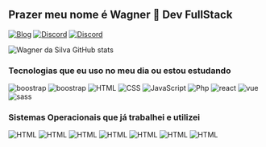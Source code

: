 ## Prazer meu nome é Wagner 👋 Dev FullStack

[![Blog](https://img.shields.io/badge/WhatsApp-25D366?style=for-the-badge&logo=whatsapp&logoColor=white)](https://wa.me/5581989096332)
[![Discord](https://img.shields.io/badge/Discord-7289DA?style=for-the-badge&logo=discord&logoColor=white)]()
[![Discord](https://img.shields.io/badge/Instagram-E4405F?style=for-the-badge&logo=instagram&logoColor=white)](https://www.instagram.com/wagnerdasilva264/)

![Wagner da Silva GitHub stats](https://github-readme-stats.vercel.app/api?username=wagner333&show_icons=true&theme=transparent)

### Tecnologias que eu uso no meu dia ou estou estudando
<div style='display: inline_block'>
            <img src="https://img.shields.io/badge/MongoDB-4EA94B?style=for-the-badge&logo=mongodb&logoColor=white" alt="boostrap" title="bostrap">
            <img src="https://img.shields.io/badge/Bootstrap-563D7C?style=for-the-badge&logo=bootstrap&logoColor=white" alt="boostrap" title="bostrap">
            <img src="https://img.shields.io/badge/HTML-239120?style=for-the-badge&logo=html5&logoColor=white" alt="HTML" title="HTML">
            <img src="https://img.shields.io/badge/CSS3-1572B6?style=for-the-badge&logo=css3&logoColor=white" alt="CSS" title="CSS">
            <img src="https://img.shields.io/badge/JavaScript-F7DF1E?style=for-the-badge&logo=javascript&logoColor=black" alt="JavaScript" title="JavaScript">
            <img src="https://img.shields.io/badge/PHP-777BB4?style=for-the-badge&logo=php&logoColor=white" alt="Php" title="Php">
            <img src="https://img.shields.io/badge/React-20232A?style=for-the-badge&logo=react&logoColor=61DAFB" alt="react" title="react">
            <img src="https://img.shields.io/badge/Vue.js-35495E?style=for-the-badge&logo=vue.js&logoColor=4FC08D" alt="vue" title="vue">
            <img src="https://img.shields.io/badge/Sass-CC6699?style=for-the-badge&logo=sass&logoColor=white" alt="sass" title="sass">
            
</div>

### Sistemas Operacionais que já trabalhei e utilizei

<div style='display: inline_block'>
            <img src="https://img.shields.io/badge/Debian-A81D33?style=for-the-badge&logo=debian&logoColor=white" alt="HTML" title="HTML">
            <img src="https://img.shields.io/badge/Fedora-294172?style=for-the-badge&logo=fedora&logoColor=white" alt="HTML" title="HTML">
            <img src="https://img.shields.io/badge/Linux-FCC624?style=for-the-badge&logo=linux&logoColor=black" alt="HTML" title="HTML">
            <img src="https://img.shields.io/badge/Ubuntu-E95420?style=for-the-badge&logo=ubuntu&logoColor=white" alt="HTML" title="HTML">
            <img src="https://img.shields.io/badge/Windows-0078D6?style=for-the-badge&logo=windows&logoColor=white" alt="HTML" title="HTML">
            <img src="https://img.shields.io/badge/Linux_Mint-87CF3E?style=for-the-badge&logo=linux-mint&logoColor=white" alt="HTML" title="HTML">
            <img src="https://img.shields.io/badge/Android-3DDC84?style=for-the-badge&logo=android&logoColor=white" alt="HTML" title="HTML">
        </div>
